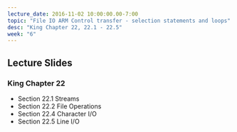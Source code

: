 ```yaml
---
lecture_date: 2016-11-02 10:00:00.00-7:00
topic: "File IO ARM Control transfer - selection statements and loops"
desc: "King Chapter 22, 22.1 - 22.5"
week: "6"
---
```


## Lecture Slides

### King Chapter 22

* Section 22.1 Streams
* Section 22.2 File Operations
* Section 22.4 Character I/O
* Section 22.5 Line I/O

